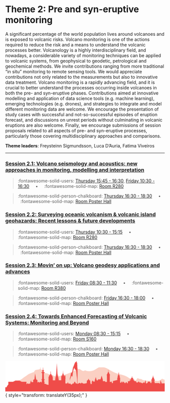 # Theme 2: Pre and syn-eruptive monitoring

A significant percentage of the world population lives around volcanoes and is exposed to volcanic risks. Volcano monitoring is one of the actions required to reduce the risk and a means to understand the volcanic processes better. Volcanology is a highly interdisciplinary field, and nowadays, a considerable variety of monitoring techniques can be applied to volcanic systems, from geophysical to geodetic, petrological and geochemical methods. We invite contributions ranging from more traditional “in situ” monitoring to remote sensing tools. We would appreciate contributions not only related to the measurements but also to innovative data treatment. Volcano monitoring is a rapidly advancing field, and it is crucial to better understand the processes occurring inside volcanoes in both the pre- and syn-eruptive phases. Contributions aimed at innovative modelling and application of data science tools (e.g. machine learning), emerging technologies (e.g. drones), and strategies to integrate and model different monitoring data are welcome. We encourage the presentation of study cases with successful and not-so-successful episodes of eruption forecast, and discussions on unrest periods without culminating in volcanic eruptions are also welcome. Finally, we encourage submissions of session proposals related to all aspects of pre- and syn-eruptive processes, particularly those covering multidisciplinary approaches and comparisons. 

**Theme leaders**: Freysteinn Sigmundsson, Luca D’Auria, Fatima Viveiros

---

### [Session 2.1: Volcano seismology and acoustics: new approaches in monitoring, modelling and interpretation](sessions/session-2-1.md)

> :fontawesome-solid-users: [Thursday 15:45 - 16:30](sessions_comparison.md#__tabbed_3_3), [Friday 10:30 - 16:30](sessions_comparison.md#__tabbed_4_2) &nbsp; &nbsp; • &nbsp; &nbsp; :fontawesome-solid-map: [Room R280](maps_venue.md#__tabbed_1_1)

> :fontawesome-solid-person-chalkboard: [Thursday 16:30 - 18:30](sessions_comparison.md#__tabbed_3_6) &nbsp; &nbsp; • &nbsp; &nbsp; :fontawesome-solid-map: [Room Poster Hall](maps_venue.md#__tabbed_1_1)

### [Session 2.2: Surveying oceanic volcanism & volcanic island geohazards: Recent lessons & future developments](sessions/session-2-2.md)

> :fontawesome-solid-users: [Thursday 10:30 - 15:15](sessions_comparison.md#__tabbed_3_3) &nbsp; &nbsp; • &nbsp; &nbsp; :fontawesome-solid-map: [Room R280](maps_venue.md#__tabbed_1_1)

> :fontawesome-solid-person-chalkboard: [Thursday 16:30 - 18:30](sessions_comparison.md#__tabbed_3_6) &nbsp; &nbsp; • &nbsp; &nbsp; :fontawesome-solid-map: [Room Poster Hall](maps_venue.md#__tabbed_1_1)

### [Session 2.3: Movin’ on up: Volcano geodesy applications and advances](sessions/session-2-3.md)

> :fontawesome-solid-users: [Friday 08:30 - 11:30](sessions_comparison.md#__tabbed_4_5) &nbsp; &nbsp; • &nbsp; &nbsp; :fontawesome-solid-map: [Room R380](maps_venue.md#__tabbed_1_1)

> :fontawesome-solid-person-chalkboard: [Friday 16:30 - 18:00](sessions_comparison.md#__tabbed_4_6) &nbsp; &nbsp; • &nbsp; &nbsp; :fontawesome-solid-map: [Room Poster Hall](maps_venue.md#__tabbed_1_1)

### [Session 2.4: Towards Enhanced Forecasting of Volcanic Systems: Monitoring and Beyond](sessions/session-2-4.md)

> :fontawesome-solid-users: [Monday 08:30 - 15:15](sessions_comparison.md#__tabbed_1_2) &nbsp; &nbsp; • &nbsp; &nbsp; :fontawesome-solid-map: [Room S160](maps_venue.md#__tabbed_1_2)

> :fontawesome-solid-person-chalkboard: [Monday 16:30 - 18:30](sessions_comparison.md#__tabbed_1_6) &nbsp; &nbsp; • &nbsp; &nbsp; :fontawesome-solid-map: [Room Poster Hall](maps_venue.md#__tabbed_1_1)

![Footer](img/footer.png){  style="transform: translateY(35px);" }
